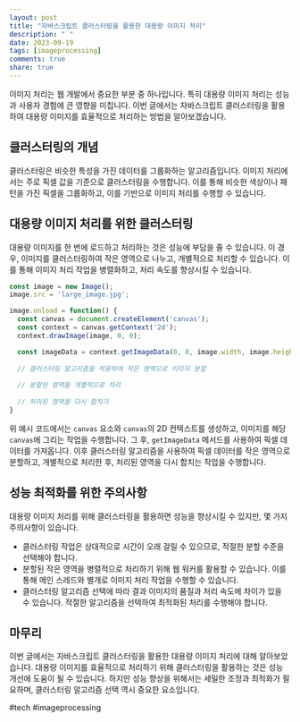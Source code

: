 ```yaml
---
layout: post
title: "자바스크립트 클러스터링을 활용한 대용량 이미지 처리"
description: " "
date: 2023-09-19
tags: [imageprocessing]
comments: true
share: true
---
```


이미지 처리는 웹 개발에서 중요한 부분 중 하나입니다. 특히 대용량 이미지 처리는 성능과 사용자 경험에 큰 영향을 미칩니다. 이번 글에서는 자바스크립트 클러스터링을 활용하여 대용량 이미지를 효율적으로 처리하는 방법을 알아보겠습니다.

## 클러스터링의 개념

클러스터링은 비슷한 특성을 가진 데이터를 그룹화하는 알고리즘입니다. 이미지 처리에서는 주로 픽셀 값을 기준으로 클러스터링을 수행합니다. 이를 통해 비슷한 색상이나 패턴을 가진 픽셀을 그룹화하고, 이를 기반으로 이미지 처리를 수행할 수 있습니다.

## 대용량 이미지 처리를 위한 클러스터링

대용량 이미지를 한 번에 로드하고 처리하는 것은 성능에 부담을 줄 수 있습니다. 이 경우, 이미지를 클러스터링하여 작은 영역으로 나누고, 개별적으로 처리할 수 있습니다. 이를 통해 이미지 처리 작업을 병렬화하고, 처리 속도를 향상시킬 수 있습니다.

```javascript
const image = new Image();
image.src = 'large_image.jpg';

image.onload = function() {
  const canvas = document.createElement('canvas');
  const context = canvas.getContext('2d');
  context.drawImage(image, 0, 0);

  const imageData = context.getImageData(0, 0, image.width, image.height);
  
  // 클러스터링 알고리즘을 적용하여 작은 영역으로 이미지 분할
  
  // 분할된 영역을 개별적으로 처리
  
  // 처리된 영역을 다시 합치기
}
```

위 예시 코드에서는 `canvas` 요소와 `canvas`의 2D 컨텍스트를 생성하고, 이미지를 해당 `canvas`에 그리는 작업을 수행합니다. 그 후, `getImageData` 메서드를 사용하여 픽셀 데이터를 가져옵니다. 이후 클러스터링 알고리즘을 사용하여 픽셀 데이터를 작은 영역으로 분할하고, 개별적으로 처리한 후, 처리된 영역을 다시 합치는 작업을 수행합니다.

## 성능 최적화를 위한 주의사항

대용량 이미지 처리를 위해 클러스터링을 활용하면 성능을 향상시킬 수 있지만, 몇 가지 주의사항이 있습니다.

- 클러스터링 작업은 상대적으로 시간이 오래 걸릴 수 있으므로, 적절한 분할 수준을 선택해야 합니다.
- 분할된 작은 영역을 병렬적으로 처리하기 위해 웹 워커를 활용할 수 있습니다. 이를 통해 메인 스레드와 별개로 이미지 처리 작업을 수행할 수 있습니다.
- 클러스터링 알고리즘 선택에 따라 결과 이미지의 품질과 처리 속도에 차이가 있을 수 있습니다. 적절한 알고리즘을 선택하여 최적화된 처리를 수행해야 합니다.

## 마무리

이번 글에서는 자바스크립트 클러스터링을 활용한 대용량 이미지 처리에 대해 알아보았습니다. 대용량 이미지를 효율적으로 처리하기 위해 클러스터링을 활용하는 것은 성능 개선에 도움이 될 수 있습니다. 하지만 성능 향상을 위해서는 세밀한 조정과 최적화가 필요하며, 클러스터링 알고리즘 선택 역시 중요한 요소입니다.

#tech #imageprocessing